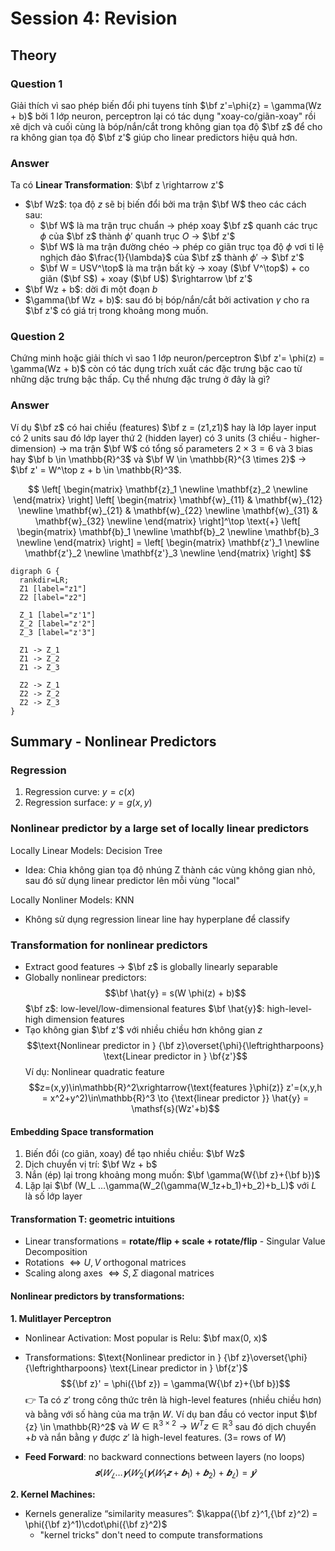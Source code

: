 # **Session 4: Revision**

## **Theory**
### **Question 1**
Giải thích vì sao phép biến đổi phi tuyens tính $\bf z'=\phi{z} = \gamma(Wz + b)$ bởi 1 lớp neuron, perceptron lại có tác dụng "xoay-co/giãn-xoay" rồi xê dịch và cuối cùng là bóp/nắn/cắt trong không gian tọa độ $\bf z$ để cho ra không gian tọa độ $\bf z'$ giúp cho linear predictors hiệu quả hơn.

### **Answer**
Ta có **Linear Transformation**: $\bf z \rightarrow z'$ 
- $\bf Wz$: tọa độ $z$ sẽ bị biến đổi bởi ma trận $\bf W$ theo các cách sau:
    - $\bf W$ là ma trận trục chuẩn $\rightarrow$ phép xoay $\bf z$ quanh các trục $\phi$ của $\bf z$ thành $\phi'$ quanh trục $O$ $\rightarrow$ $\bf z'$
    - $\bf W$ là ma trận đường chéo $\rightarrow$ phép co giãn trục tọa độ $\phi$ vơi tỉ lệ nghịch đảo $\frac{1}{\lambda}$ của $\bf z$ thành $\phi'$ $\rightarrow$ $\bf z'$
    - $\bf W = USV^\top$ là ma trận bất kỳ $\rightarrow$ xoay ($\bf V^\top$) + co giãn ($\bf S$) + xoay ($\bf U$) $\rightarrow \bf z'$  
- $\bf Wz + b$: dời đi một đoạn $b$
- $\gamma(\bf Wz + b)$: sau đó bị bóp/nắn/cắt bởi activation $\gamma$ cho ra $\bf z'$ có giá trị trong khoảng mong muốn.

### **Question 2**
Chứng minh hoặc giải thích vì sao 1 lớp neuron/perceptron $\bf z'= \phi(z) = \gamma(Wz + b)$ còn có tác dụng trích xuất các đặc trưng bậc cao từ những dặc trưng bậc thấp. Cụ thể nhưng đặc trưng ở đây là gì?
### **Answer**
Ví dụ $\bf z$ có hai chiều (features) $\bf z = (z1,z1)$ hay là lớp layer input có 2 units sau đó lớp layer thứ 2 (hidden layer) có 3 units (3 chiều - higher-dimension) $\rightarrow$ ma trận $\bf W$ có tổng số parameters $2 \times 3 = 6$ và 3 bias hay $\bf b \in \mathbb{R}^3$ và $\bf W \in \mathbb{R}^{3 \times 2}$ $\rightarrow$ $\bf z' = W^\top z + b \in \mathbb{R}^3$. 

$$
\left[ \begin{matrix}
\mathbf{z}_1 \newline
\mathbf{z}_2 \newline
\end{matrix} \right]
\left[ \begin{matrix}
\mathbf{w}_{11} & \mathbf{w}_{12} \newline
\mathbf{w}_{21} & \mathbf{w}_{22} \newline
\mathbf{w}_{31} & \mathbf{w}_{32} \newline
\end{matrix} \right]^\top \text{+}
\left[ \begin{matrix}
\mathbf{b}_1 \newline
\mathbf{b}_2 \newline
\mathbf{b}_3 \newline
\end{matrix} \right]
= \left[ \begin{matrix}
\mathbf{z'}_1 \newline
\mathbf{z'}_2 \newline
\mathbf{z'}_3 \newline
\end{matrix} \right]
$$

```graphviz
digraph G {
  rankdir=LR;
  Z1 [label="z1"]
  Z2 [label="z2"]

  Z_1 [label="z'1"]
  Z_2 [label="z'2"]
  Z_3 [label="z'3"]
    
  Z1 -> Z_1
  Z1 -> Z_2
  Z1 -> Z_3
  
  Z2 -> Z_1 
  Z2 -> Z_2
  Z2 -> Z_3
}

```



## **Summary - Nonlinear Predictors**
### **Regression**
1. Regression curve: $y = c(x)$
2. Regression surface: $y = g(x,y)$
### **Nonlinear predictor by a large set of locally linear predictors**
Locally Linear Models: Decision Tree
- Idea: Chia không gian tọa độ nhúng Z thành các vùng không gian nhỏ, sau đó sử dụng linear predictor lên mỗi vùng "local"

Locally Nonliner Models: KNN
- Không sử dụng regression linear line hay hyperplane để classify 

### **Transformation for nonlinear predictors**
- Extract good features $\rightarrow$ $\bf z$ is globally linearly separable
- Globally nonlinear predictors:
$$\bf \hat{y} = s(W \phi(z) + b)$$
$\bf z$: low-level/low-dimensional features
$\bf \hat{y}$: high-level-high dimension features
- Tạo không gian $\bf z'$ với nhiều chiều hơn không gian $z$
$$\text{Nonlinear predictor in } {\bf z}\overset{\phi}{\leftrightharpoons} \text{Linear predictor in } \bf{z'}$$
    Ví dụ: Nonlinear quadratic feature 
    $$z=(x,y)\in\mathbb{R}^2\xrightarrow{\text{features }\phi(z)} z'=(x,y,h = x^2+y^2)\in\mathbb{R}^3 \to {\text{linear predictor }} \hat{y} = \mathsf{s}(Wz'+b)$$
    
#### **Embedding Space transformation**
1. Biến đổi (co giãn, xoay) để tạo nhiều chiều: $\bf Wz$
2. Dịch chuyển vị trí: $\bf Wz + b$
3. Nắn (ép) lại trong khoảng mong muốn: $\bf \gamma(W{\bf z}+{\bf b})$
4. Lặp lại $\bf (W_L …\gamma(W_2(\gamma(W_1z+b_1)+b_2)+b_L)$ với $L$ là số lớp layer

#### **Transformation T: geometric intuitions**
- Linear transformations = **rotate/flip + scale + rotate/flip** - Singular Value Decomposition
- Rotations $\Leftrightarrow U, V$ orthogonal matrices
- Scaling along axes $\Leftrightarrow S, \Sigma$ diagonal matrices

#### **Nonlinear predictors by transformations:**
**1. Mulitlayer Perceptron**
- Nonlinear Activation: Most popular is Relu: $\bf max(0, x)$
- Transformations: $\text{Nonlinear predictor in } {\bf z}\overset{\phi}{\leftrightharpoons} \text{Linear predictor in } \bf{z'}$
$${\bf z}' = \phi({\bf z}) = \gamma(W{\bf z}+{\bf b})$$
👉 Ta có $z'$ trong công thức trên là high-level features (nhiều chiều hơn) và bằng với số hàng của ma trận $W$. Ví dụ ban đầu có vector input $\bf {z} \in \mathbb{R}^2$ và $W \in \mathbb{R}^{3 \times 2} \rightarrow W^Tz \in \mathbb{R}^3$ sau đó dịch chuyển $+ b$ và nắn bằng $\gamma$ được $z'$ là high-level features. ($3=$ rows of $W$)

- **Feed Forward**: no backward connections between layers (no loops)
$$𝒔(𝑊_𝐿 …𝜸(𝑊_2(𝜸(𝑊_1𝒛+𝒃_1)+𝒃_2)+𝒃_𝐿)=\hat{𝒚}$$


**2. Kernel Machines:** 
- Kernels generalize “similarity measures”:  $\kappa({\bf z}^1,{\bf z}^2) = \phi({\bf z}^1)\cdot\phi({\bf z}^2)$
    - "kernel tricks" don't need to compute transformations
